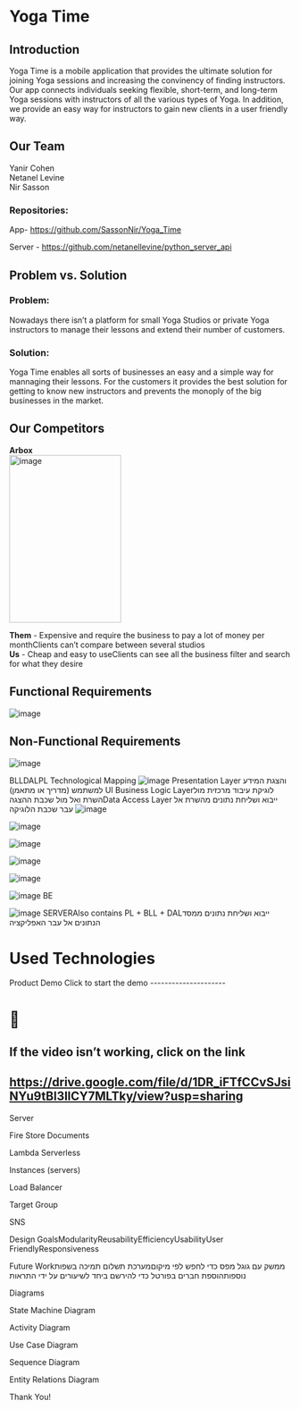 

# Yoga Time


## Introduction
Yoga Time is a mobile application that provides the ultimate solution for joining Yoga sessions and increasing the convinency of finding instructors.
Our app connects individuals seeking flexible, short-term, and long-term Yoga sessions with instructors of all the various types of Yoga.
In addition, we provide an easy way for instructors to gain new clients in a user friendly way.

## Our Team
Yanir Cohen  
Netanel Levine  
Nir Sasson


### Repositories:
App- https://github.com/SassonNir/Yoga_Time  

Server - https://github.com/netanellevine/python_server_api  


## Problem vs. Solution

### Problem:  
Nowadays there isn’t a platform for small Yoga Studios or private Yoga instructors to manage their lessons and extend their number of  customers.


### Solution:  
Yoga Time enables all sorts of businesses an easy and a simple way for mannaging their lessons. For the customers it provides the best solution for getting to know new instructors and prevents the monoply of the big businesses in the market.

## Our Competitors
**Arbox**  
<img src="pptimages/image2.jfif" alt="image" width="200" height="300"/>

**Them** - Expensive and require the business to pay a lot of money per monthClients can’t compare between several studios  
**Us** - Cheap and easy to useClients can see all the business filter and search for what they desire

## Functional Requirements
  <img src="pptimages/Functional_Requirements.png" alt="image"/>


## Non-Functional Requirements

   <img src="pptimages/Non-Functional Requirements.png" alt="image"/>

BLLDALPL
Technological Mapping
![image](pptimages/image1.JPG)
Presentation Layer והצגת המידע למשתמש (מדריך או מתאמן) UI Business Logic Layerלוגיקת עיבוד מרכזית מול השרת ואל מול שכבת ההצגהData Access Layer ייבוא ושליחת נתונים מהשרת אל עבר שכבת הלוגיקה
![image](pptimages/image2.jfif)

![image](pptimages/image3.png)

![image](pptimages/image4.png)

![image](pptimages/image5.png)

![image](pptimages/image6.png)


![image](pptimages/image7.png)
BE

![image](pptimages/image8.png)
SERVERAlso contains PL + BLL + DALייבוא ושליחת נתונים ממסד הנתונים אל עבר האפליקציה

# Used Technologies


Product Demo
Click to start the demo ---------------------

# 

## If the video isn’t working, click on the link

## https://drive.google.com/file/d/1DR_iFTfCCvSJsiNYu9tBl3IlCY7MLTky/view?usp=sharing

Server


Fire Store Documents

Lambda Serverless

Instances (servers)

Load Balancer

Target Group

SNS

Design GoalsModularityReusabilityEfficiencyUsabilityUser FriendlyResponsiveness


Future Workממשק עם גוגל מפס כדי לחפש לפי מיקוםמערכת תשלום תמיכה בשפות נוספותהוספת חברים בפורטל כדי להירשם ביחד לשיעורים על ידי התראות

Diagrams


State Machine Diagram

Activity Diagram

Use Case Diagram

Sequence Diagram

Entity Relations Diagram

Thank You!

